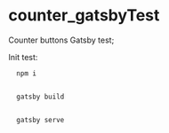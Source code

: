 # counter_gatsbyTest

Counter buttons Gatsby test;

Init test:


      npm i
      
      
      gatsby build
      
      
      gatsby serve      

